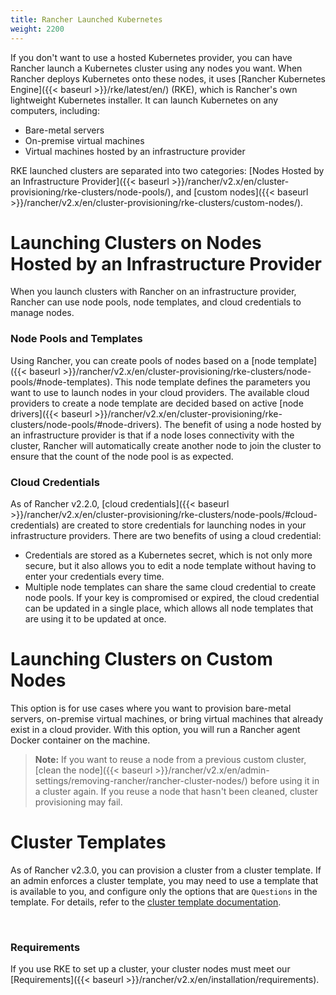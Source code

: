```yaml
---
title: Rancher Launched Kubernetes
weight: 2200
---
```


If you don't want to use a hosted Kubernetes provider, you can have Rancher launch a Kubernetes cluster using any nodes you want. When Rancher deploys Kubernetes onto these nodes, it uses [Rancher Kubernetes Engine]({{< baseurl >}}/rke/latest/en/) (RKE), which is Rancher's own lightweight Kubernetes installer. It can launch Kubernetes on any computers, including:

- Bare-metal servers
- On-premise virtual machines
- Virtual machines hosted by an infrastructure provider

RKE launched clusters are separated into two categories: [Nodes Hosted by an Infrastructure Provider]({{< baseurl >}}/rancher/v2.x/en/cluster-provisioning/rke-clusters/node-pools/), and [custom nodes]({{< baseurl >}}/rancher/v2.x/en/cluster-provisioning/rke-clusters/custom-nodes/).

# Launching Clusters on Nodes Hosted by an Infrastructure Provider

When you launch clusters with Rancher on an infrastructure provider, Rancher can use node pools, node templates, and cloud credentials to manage nodes.

### Node Pools and Templates
Using Rancher, you can create pools of nodes based on a [node template]({{< baseurl >}}/rancher/v2.x/en/cluster-provisioning/rke-clusters/node-pools/#node-templates). This node template defines the parameters you want to use to launch nodes in your cloud providers. The available cloud providers to create a node template are decided based on active [node drivers]({{< baseurl >}}/rancher/v2.x/en/cluster-provisioning/rke-clusters/node-pools/#node-drivers). The benefit of using a node hosted by an infrastructure provider is that if a node loses connectivity with the cluster, Rancher will automatically create another node to join the cluster to ensure that the count of the node pool is as expected.

### Cloud Credentials
As of Rancher v2.2.0, [cloud credentials]({{< baseurl >}}/rancher/v2.x/en/cluster-provisioning/rke-clusters/node-pools/#cloud-credentials) are created to store credentials for launching nodes in your infrastructure providers. There are two benefits of using a cloud credential:

- Credentials are stored as a Kubernetes secret, which is not only more secure, but it also allows you to edit a node template without having to enter your credentials every time.
- Multiple node templates can share the same cloud credential to create node pools. If your key is compromised or expired, the cloud credential can be updated in a single place, which allows all node templates that are using it to be updated at once. 

# Launching Clusters on Custom Nodes

This option is for use cases where you want to provision bare-metal servers, on-premise virtual machines, or bring virtual machines that already exist in a cloud provider. With this option, you will run a Rancher agent Docker container on the machine.

>**Note:** If you want to reuse a node from a previous custom cluster, [clean the node]({{< baseurl >}}/rancher/v2.x/en/admin-settings/removing-rancher/rancher-cluster-nodes/) before using it in a cluster again. If you reuse a node that hasn't been cleaned, cluster provisioning may fail.

# Cluster Templates
As of Rancher v2.3.0, you can provision a cluster from a cluster template. If an admin enforces a cluster template, you may need to use a template that is available to you, and configure only the options that are `Questions` in the template. For details, refer to the [cluster template documentation]({{<baseurl>}}/rancher/v2.x/en/user-settings/cluster-templates).

<br/>

### Requirements

If you use RKE to set up a cluster, your cluster nodes must meet our [Requirements]({{< baseurl >}}/rancher/v2.x/en/installation/requirements).
